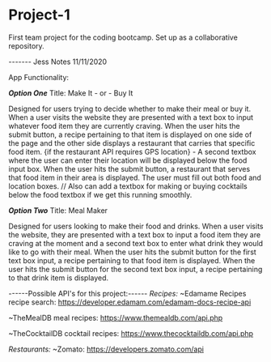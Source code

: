 # Project-1
First team project for the coding bootcamp. Set up as a collaborative repository.


------- Jess Notes 11/11/2020

App Functionality:

***Option One***
Title: Make It - or - Buy It

Designed for users trying to decide whether to make their meal or buy it. When a user visits the website they are presented with a text box to input whatever food item they are currently craving. When the user hits the submit button, a recipe pertaining to that item is displayed on one side of the page and the other side displays a restaurant that carries that specific food item.
{if the restaurant API requires GPS location} - A second textbox where the user can enter their location will be displayed below the food input box. When the user hits the submit button, a restaurant that serves that food item in their area is displayed. The user must fill out both food and location boxes.
// Also can add a textbox for making or buying cocktails below the food textbox if we get this running smoothly.


***Option Two***
Title: Meal Maker

Designed for users looking to make their food and drinks. When a user visits the website, they are presented with a text box to input a food item they are craving at the moment and a second text box to enter what drink they would like to go with their meal. When the user hits the submit button for the first text box input, a recipe pertaining to that food item is displayed. When the user hits the submit button for the second text box input, a recipe pertaining to that drink item is displayed.

------Possible API's for this project:------
*Recipes:*
~Edamame Recipes recipe search:
https://developer.edamam.com/edamam-docs-recipe-api

~TheMealDB meal recipes:
https://www.themealdb.com/api.php

~TheCocktailDB cocktail recipes:
https://www.thecocktaildb.com/api.php

*Restaurants:*
~Zomato:
https://developers.zomato.com/api
